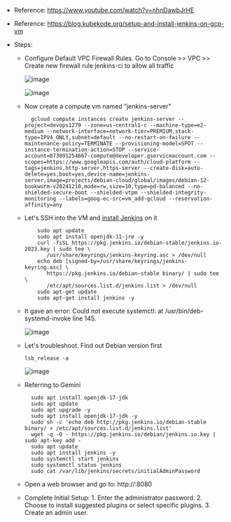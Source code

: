 - Reference: https://www.youtube.com/watch?v=nhnDawbJrHE
- Reference: https://blog.kubekode.org/setup-and-install-jenkins-on-gcp-vm

- Steps:
  - Configure Default VPC Firewall Rules. Go to Console >> VPC >> Create new firewall rule jenkins-ci to allow all traffic

      ![image](https://github.com/user-attachments/assets/5b7a762f-7dea-48e0-9ffc-ce4c3999253b)

      ![image](https://github.com/user-attachments/assets/a9340ef9-3795-47d7-a5a0-b6cc69ace569)

  
  - Now create a compute vm named "jenkins-server"

          gcloud compute instances create jenkins-server --project=devops1279 --zone=us-central1-c --machine-type=e2-medium --network-interface=network-tier=PREMIUM,stack-type=IPV4_ONLY,subnet=default --no-restart-on-failure --maintenance-policy=TERMINATE --provisioning-model=SPOT --instance-termination-action=STOP --service-account=873091254667-compute@developer.gserviceaccount.com --scopes=https://www.googleapis.com/auth/cloud-platform --tags=jenkins,http-server,https-server --create-disk=auto-delete=yes,boot=yes,device-name=jenkins-server,image=projects/debian-cloud/global/images/debian-12-bookworm-v20241210,mode=rw,size=10,type=pd-balanced --no-shielded-secure-boot --shielded-vtpm --shielded-integrity-monitoring --labels=goog-ec-src=vm_add-gcloud --reservation-affinity=any

      
  - Let's SSH into the VM and [install Jenkins](https://blog.kubekode.org/setup-and-install-jenkins-on-gcp-vm) on it

            sudo apt update
            sudo apt install openjdk-11-jre -y
            curl -fsSL https://pkg.jenkins.io/debian-stable/jenkins.io-2023.key | sudo tee \
               /usr/share/keyrings/jenkins-keyring.asc > /dev/null
            echo deb [signed-by=/usr/share/keyrings/jenkins-keyring.asc] \
               https://pkg.jenkins.io/debian-stable binary/ | sudo tee \
               /etc/apt/sources.list.d/jenkins.list > /dev/null
            sudo apt-get update
            sudo apt-get install jenkins -y

  - It gave an error: Could not execute systemctl:  at /usr/bin/deb-systemd-invoke line 145.

      ![image](https://github.com/user-attachments/assets/cf59a0f2-471c-42b5-ac89-52acffd98c0a)

  -  Let's troubleshoot. Find out Debian version first

         lsb_release -a

       ![image](https://github.com/user-attachments/assets/7dbbeb85-2077-46f5-9a58-b675f4b039c3)

  - Referring to Gemini

          sudo apt install openjdk-17-jdk
          sudo apt update
          sudo apt upgrade -y
          sudo apt install openjdk-17-jdk -y
          sudo sh -c 'echo deb http://pkg.jenkins.io/debian-stable binary/ > /etc/apt/sources.list.d/jenkins.list'
          wget -q -O - https://pkg.jenkins.io/debian/jenkins.io.key | sudo apt-key add -
          sudo apt update
          sudo apt install jenkins -y
          sudo systemctl start jenkins
          sudo systemctl status jenkins
          sudo cat /var/lib/jenkins/secrets/initialAdminPassword

  - Open a web browser and go to: http://<your-vm-external-ip>:8080

  - Complete Initial Setup: 1. Enter the administrator password. 2. Choose to install suggested plugins or select specific plugins. 3. Create an admin user.         
